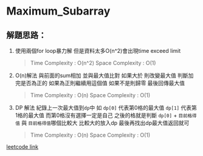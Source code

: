 # Maximum_Subarray

## 解題思路：

1. 使用兩個for loop暴力解 但是資料太多O(n^2)會出現time exceed limit
    > Time Complexity : O(n^2)
    > Space Complexity : O(1)
2. O(n)解法
    與前面的sum相加 並與最大值比對 如果大於 則改變最大值
    判斷加完是否為正的 如果為正則繼續用這個值 如果不是則歸零
    最後回傳最大值
    > Time Complexity : O(n)
    > Space Complexity : O(1)

3. DP 解法
    紀錄上一次最大值到`dp`中 如 `dp[0]` 代表第0格的最大值 `dp[1]` 代表第1格的最大值 
    而第0格沒有選擇一定是自己
    之後的格就是判斷 `dp[0]` + `目前格得值` 與 `目前格得值`哪個比較大
    比較大的放入dp
    最後再找出dp最大值返回就可
    > Time Complexity : O(n)
    > Space Complexity : O(1)


[leetcode link](https://leetcode.com/problems/maximum-subarray/description/)